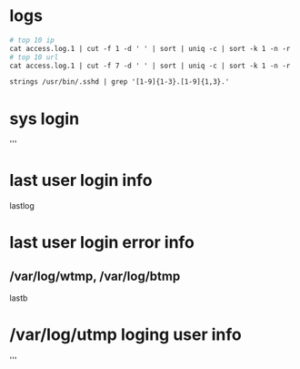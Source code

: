 # logs
``` apache
# top 10 ip
cat access.log.1 | cut -f 1 -d ' ' | sort | uniq -c | sort -k 1 -n -r | head -10
# top 10 url
cat access.log.1 | cut -f 7 -d ' ' | sort | uniq -c | sort -k 1 -n -r | head 10

strings /usr/bin/.sshd | grep '[1-9]{1-3}.[1-9]{1,3}.'
```
# sys login
'''
# last user login info
lastlog
# last user login error info
## /var/log/wtmp, /var/log/btmp
lastb
# /var/log/utmp  loging user info
'''